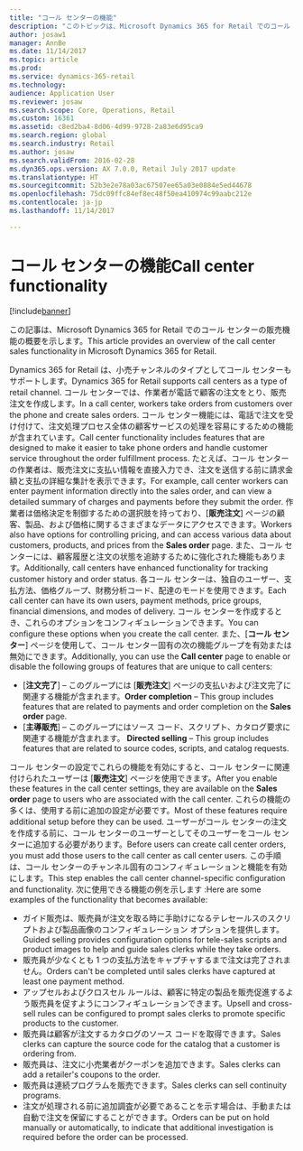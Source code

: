 ```yaml
---
title: "コール センターの機能"
description: "このトピックは、Microsoft Dynamics 365 for Retail でのコール センターの販売機能の概要を示します。"
author: josaw1
manager: AnnBe
ms.date: 11/14/2017
ms.topic: article
ms.prod: 
ms.service: dynamics-365-retail
ms.technology: 
audience: Application User
ms.reviewer: josaw
ms.search.scope: Core, Operations, Retail
ms.custom: 16361
ms.assetid: c8ed2ba4-8d06-4d99-9728-2a83e6d95ca9
ms.search.region: global
ms.search.industry: Retail
ms.author: josaw
ms.search.validFrom: 2016-02-28
ms.dyn365.ops.version: AX 7.0.0, Retail July 2017 update
ms.translationtype: HT
ms.sourcegitcommit: 52b3e2e78a03ac67507ee65a03e0884e5ed44678
ms.openlocfilehash: 75dc09ffc84ef8ec48f50ea410974c99aabc212e
ms.contentlocale: ja-jp
ms.lasthandoff: 11/14/2017

---
```


# <a name="call-center-functionality"></a><span data-ttu-id="0d3af-103">コール センターの機能</span><span class="sxs-lookup"><span data-stu-id="0d3af-103">Call center functionality</span></span>

[!include[banner](includes/banner.md)]


<span data-ttu-id="0d3af-104">この記事は、Microsoft Dynamics 365 for Retail でのコール センターの販売機能の概要を示します。</span><span class="sxs-lookup"><span data-stu-id="0d3af-104">This article provides an overview of the call center sales functionality in Microsoft Dynamics 365 for Retail.</span></span>

<span data-ttu-id="0d3af-105">Dynamics 365 for Retail は、小売チャンネルのタイプとしてコール センターもサポートします。</span><span class="sxs-lookup"><span data-stu-id="0d3af-105">Dynamics 365 for Retail supports call centers as a type of retail channel.</span></span> <span data-ttu-id="0d3af-106">コール センターでは、作業者が電話で顧客の注文をとり、販売注文を作成します。</span><span class="sxs-lookup"><span data-stu-id="0d3af-106">In a call center, workers take orders from customers over the phone and create sales orders.</span></span> <span data-ttu-id="0d3af-107">コール センター機能には、電話で注文を受け付けて、注文処理プロセス全体の顧客サービスの処理を容易にするための機能が含まれています。</span><span class="sxs-lookup"><span data-stu-id="0d3af-107">Call center functionality includes features that are designed to make it easier to take phone orders and handle customer service throughout the order fulfillment process.</span></span> <span data-ttu-id="0d3af-108">たとえば、コール センターの作業者は、販売注文に支払い情報を直接入力でき、注文を送信する前に請求金額と支払の詳細な集計を表示できます。</span><span class="sxs-lookup"><span data-stu-id="0d3af-108">For example, call center workers can enter payment information directly into the sales order, and can view a detailed summary of charges and payments before they submit the order.</span></span> <span data-ttu-id="0d3af-109">作業者は価格決定を制御するための選択肢を持っており、[**販売注文**] ページの顧客、製品、および価格に関するさまざまなデータにアクセスできます。</span><span class="sxs-lookup"><span data-stu-id="0d3af-109">Workers also have options for controlling pricing, and can access various data about customers, products, and prices from the **Sales order** page.</span></span> <span data-ttu-id="0d3af-110">また、コール センターには、顧客履歴と注文の状態を追跡するために強化された機能もあります。</span><span class="sxs-lookup"><span data-stu-id="0d3af-110">Additionally, call centers have enhanced functionality for tracking customer history and order status.</span></span> <span data-ttu-id="0d3af-111">各コール センターは、独自のユーザー、支払方法、価格グループ、財務分析コード、配達のモードを使用できます。</span><span class="sxs-lookup"><span data-stu-id="0d3af-111">Each call center can have its own users, payment methods, price groups, financial dimensions, and modes of delivery.</span></span> <span data-ttu-id="0d3af-112">コール センターを作成するとき、これらのオプションをコンフィギュレーションできます。</span><span class="sxs-lookup"><span data-stu-id="0d3af-112">You can configure these options when you create the call center.</span></span> <span data-ttu-id="0d3af-113">また、[**コール センター**] ページを使用して、コール センター固有の次の機能グループを有効または無効にできます。</span><span class="sxs-lookup"><span data-stu-id="0d3af-113">Additionally, you can use the **Call center** page to enable or disable the following groups of features that are unique to call centers:</span></span>

-   <span data-ttu-id="0d3af-114">[**注文完了**] – このグループには [**販売注文**] ページの支払いおよび注文完了に関連する機能が含まれます。</span><span class="sxs-lookup"><span data-stu-id="0d3af-114">**Order completion** – This group includes features that are related to payments and order completion on the **Sales order** page.</span></span>
-   <span data-ttu-id="0d3af-115">[**主導販売**] – このグループにはソース コード、スクリプト、カタログ要求に関連する機能が含まれます。 </span><span class="sxs-lookup"><span data-stu-id="0d3af-115">**Directed selling** – This group includes features that are related to source codes, scripts, and catalog requests.</span></span>

<span data-ttu-id="0d3af-116">コール センターの設定でこれらの機能を有効にすると、コール センターに関連付けられたユーザーは [**販売注文**] ページを使用できます。</span><span class="sxs-lookup"><span data-stu-id="0d3af-116">After you enable these features in the call center settings, they are available on the **Sales order** page to users who are associated with the call center.</span></span> <span data-ttu-id="0d3af-117">これらの機能の多くは、使用する前に追加の設定が必要です。</span><span class="sxs-lookup"><span data-stu-id="0d3af-117">Most of these features require additional setup before they can be used.</span></span> <span data-ttu-id="0d3af-118">ユーザーがコール センターの注文を作成する前に、コール センターのユーザーとしてそのユーザーをコール センターに追加する必要があります。</span><span class="sxs-lookup"><span data-stu-id="0d3af-118">Before users can create call center orders, you must add those users to the call center as call center users.</span></span> <span data-ttu-id="0d3af-119">この手順は、コール センターのチャンネル固有のコンフィギュレーションと機能を有効にします。</span><span class="sxs-lookup"><span data-stu-id="0d3af-119">This step enables the call center channel-specific configuration and functionality.</span></span> <span data-ttu-id="0d3af-120">次に使用できる機能の例を示します :</span><span class="sxs-lookup"><span data-stu-id="0d3af-120">Here are some examples of the functionality that becomes available:</span></span>

-   <span data-ttu-id="0d3af-121">ガイド販売は、販売員が注文を取る時に手助けになるテレセールスのスクリプトおよび製品画像のコンフィギュレーション オプションを提供します。</span><span class="sxs-lookup"><span data-stu-id="0d3af-121">Guided selling provides configuration options for tele-sales scripts and product images to help and guide sales clerks while they take orders.</span></span>
-   <span data-ttu-id="0d3af-122">販売員が少なくとも 1 つの支払方法をキャプチャするまで注文は完了されません。</span><span class="sxs-lookup"><span data-stu-id="0d3af-122">Orders can't be completed until sales clerks have captured at least one payment method.</span></span>
-   <span data-ttu-id="0d3af-123">アップセルおよびクロスセル ルールは、顧客に特定の製品を販売促進するよう販売員を促すようにコンフィギュレーションできます。</span><span class="sxs-lookup"><span data-stu-id="0d3af-123">Upsell and cross-sell rules can be configured to prompt sales clerks to promote specific products to the customer.</span></span>
-   <span data-ttu-id="0d3af-124">販売員は顧客が注文するカタログのソース コードを取得できます。</span><span class="sxs-lookup"><span data-stu-id="0d3af-124">Sales clerks can capture the source code for the catalog that a customer is ordering from.</span></span>
-   <span data-ttu-id="0d3af-125">販売員は、注文に小売業者がクーポンを追加できます。</span><span class="sxs-lookup"><span data-stu-id="0d3af-125">Sales clerks can add a retailer's coupons to the order.</span></span>
-   <span data-ttu-id="0d3af-126">販売員は連続プログラムを販売できます。</span><span class="sxs-lookup"><span data-stu-id="0d3af-126">Sales clerks can sell continuity programs.</span></span>
-   <span data-ttu-id="0d3af-127">注文が処理される前に追加調査が必要であることを示す場合は、手動または自動で注文を保留にすることができます。</span><span class="sxs-lookup"><span data-stu-id="0d3af-127">Orders can be put on hold manually or automatically, to indicate that additional investigation is required before the order can be processed.</span></span>





